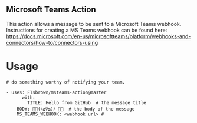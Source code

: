 ## Microsoft Teams Action

This action allows a message to be sent to a Microsoft Teams webhook.
Instructions for creating a MS Teams webhook can be found here:
https://docs.microsoft.com/en-us/microsoftteams/platform/webhooks-and-connectors/how-to/connectors-using


# Usage
```
# do something worthy of notifying your team.

- uses: FTsbrown/msteams-action@master
      with: 
        TITLE: Hello from GitHub  # the message title
	BODY: 🎉🎉(ﾉ≧∇≦)ﾉ 🎉🎉  # the body of the message
	MS_TEAMS_WEBHOOK: <webhook url> # 
```
